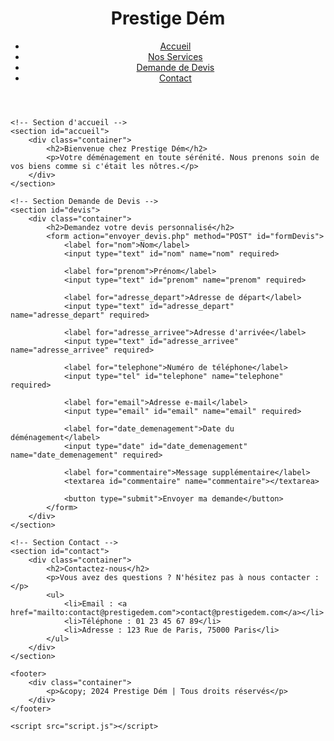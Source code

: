 <!DOCTYPE html>
<html lang="fr">
<head>
    <meta charset="UTF-8">
    <meta name="viewport" content="width=device-width, initial-scale=1.0">
    <meta name="description" content="Prestige Dém - Votre déménagement en toute sérénité. Demandez un devis personnalisé et rapide.">
    <title>Prestige Dém - Demande de Devis</title>
    <link rel="stylesheet" href="styles.css">
</head>
<body>
    <header>
        <div class="container">
            <div class="logo">
                <h1>Prestige Dém</h1>
            </div>
            <nav>
                <ul>
                    <li><a href="#accueil">Accueil</a></li>
                    <li><a href="#services">Nos Services</a></li>
                    <li><a href="#devis">Demande de Devis</a></li>
                    <li><a href="#contact">Contact</a></li>
                </ul>
            </nav>
        </div>
    </header>

    <!-- Section d'accueil -->
    <section id="accueil">
        <div class="container">
            <h2>Bienvenue chez Prestige Dém</h2>
            <p>Votre déménagement en toute sérénité. Nous prenons soin de vos biens comme si c'était les nôtres.</p>
        </div>
    </section>

    <!-- Section Demande de Devis -->
    <section id="devis">
        <div class="container">
            <h2>Demandez votre devis personnalisé</h2>
            <form action="envoyer_devis.php" method="POST" id="formDevis">
                <label for="nom">Nom</label>
                <input type="text" id="nom" name="nom" required>

                <label for="prenom">Prénom</label>
                <input type="text" id="prenom" name="prenom" required>

                <label for="adresse_depart">Adresse de départ</label>
                <input type="text" id="adresse_depart" name="adresse_depart" required>

                <label for="adresse_arrivee">Adresse d'arrivée</label>
                <input type="text" id="adresse_arrivee" name="adresse_arrivee" required>

                <label for="telephone">Numéro de téléphone</label>
                <input type="tel" id="telephone" name="telephone" required>

                <label for="email">Adresse e-mail</label>
                <input type="email" id="email" name="email" required>

                <label for="date_demenagement">Date du déménagement</label>
                <input type="date" id="date_demenagement" name="date_demenagement" required>

                <label for="commentaire">Message supplémentaire</label>
                <textarea id="commentaire" name="commentaire"></textarea>

                <button type="submit">Envoyer ma demande</button>
            </form>
        </div>
    </section>

    <!-- Section Contact -->
    <section id="contact">
        <div class="container">
            <h2>Contactez-nous</h2>
            <p>Vous avez des questions ? N'hésitez pas à nous contacter :</p>
            <ul>
                <li>Email : <a href="mailto:contact@prestigedem.com">contact@prestigedem.com</a></li>
                <li>Téléphone : 01 23 45 67 89</li>
                <li>Adresse : 123 Rue de Paris, 75000 Paris</li>
            </ul>
        </div>
    </section>

    <footer>
        <div class="container">
            <p>&copy; 2024 Prestige Dém | Tous droits réservés</p>
        </div>
    </footer>

    <script src="script.js"></script>
</body>
</html>

